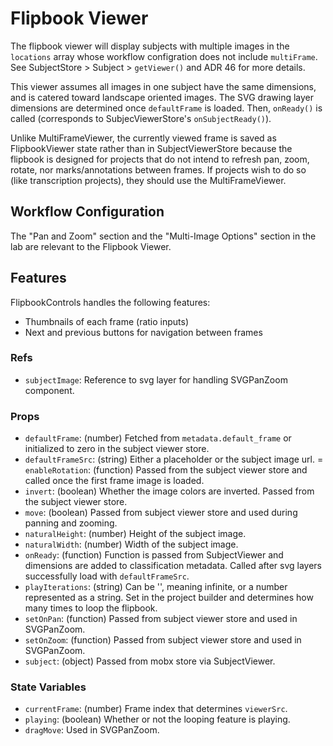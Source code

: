 # Flipbook Viewer

The flipbook viewer will display subjects with multiple images in the `locations` array whose workflow configration does not include `multiFrame`. See SubjectStore > Subject > `getViewer()` and ADR 46 for more details.

This viewer assumes all images in one subject have the same dimensions, and is catered toward landscape oriented images. The SVG drawing layer dimensions are determined once `defaultFrame` is loaded. Then, `onReady()` is called (corresponds to SubjecViewerStore's `onSubjectReady()`).

Unlike MultiFrameViewer, the currently viewed frame is saved as FlipbookViewer state rather than in SubjectViewerStore because the flipbook is designed for projects that do not intend to refresh pan, zoom, rotate, nor marks/annotations between frames. If projects wish to do so (like transcription projects), they should use the MultiFrameViewer.

## Workflow Configuration

The "Pan and Zoom" section and the "Multi-Image Options" section in the lab are relevant to the Flipbook Viewer.

## Features

FlipbookControls handles the following features:
- Thumbnails of each frame (ratio inputs)
- Next and previous buttons for navigation between frames

### Refs
- `subjectImage`: Reference to svg layer for handling SVGPanZoom component.

### Props
- `defaultFrame`: (number) Fetched from `metadata.default_frame` or initialized to zero in the subject viewer store.
- `defaultFrameSrc`: (string) Either a placeholder or the subject image url.
= `enableRotation`: (function) Passed from the subject viewer store and called once the first frame image is loaded.
- `invert`: (boolean) Whether the image colors are inverted. Passed from the subject viewer store.
- `move`: (boolean) Passed from subject viewer store and used during panning and zooming.
- `naturalHeight`: (number) Height of the subject image.
- `naturalWidth`: (number) Width of the subject image.
- `onReady`: (function) Function is passed from SubjectViewer and  dimensions are added to classification metadata. Called after svg layers successfully load with `defaultFrameSrc`.
- `playIterations`: (string) Can be '', meaning infinite, or a number represented as a string. Set in the project builder and determines how many times to loop the flipbook.
- `setOnPan`: (function) Passed from subject viewer store and used in SVGPanZoom.
- `setOnZoom`: (function) Passed from subject viewer store and used in SVGPanZoom.
- `subject`: (object) Passed from mobx store via SubjectViewer.

### State Variables
- `currentFrame`: (number) Frame index that determines `viewerSrc`.
- `playing`: (boolean) Whether or not the looping feature is playing.
- `dragMove`: Used in SVGPanZoom.
